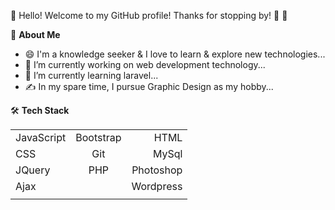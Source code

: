 
👋 Hello! Welcome to my GitHub profile! Thanks for stopping by! 🤩 🤩  

<!--
**himanisr/himanisr** is a ✨ _special_ ✨ repository because its `README.md` (this file) appears on your GitHub profile.-->

💬  **About Me**

- 😄 I'm a knowledge seeker & I love to learn & explore new technologies...
- 🔭 I’m currently working on web development technology...
- 🌱 I’m currently learning laravel...
- ✍️ In my spare time, I pursue Graphic Design as my hobby...
<!----- 👯 I’m looking to collaborate on ...
- 🤔 I’m looking for help with ...
- 💬 Ask me about ...
- 📫 How to reach me: ...
- 😄 Pronouns: ...
- ⚡ Fun fact: ...
Check out my portfolio website to get to know my tech stack and some other cool stuff.


> I am a quote to give context
* [ ] Item 2
   * [x] Sub Item 2b
* [ ] Item 1
This is a [link](https://mlh.io)

JavaScript, Bootstrap,
HTML,  CSS,  Git,  GitHub,
Visual Studio Code, Photoshop-->
🛠  **Tech Stack**

|  |  |  |
| :--- | :---: | ---: |
| JavaScript | Bootstrap | HTML |
| CSS | Git |  MySql |
| JQuery | PHP | Photoshop|
| Ajax |  | Wordpress |
|  |   |  |

